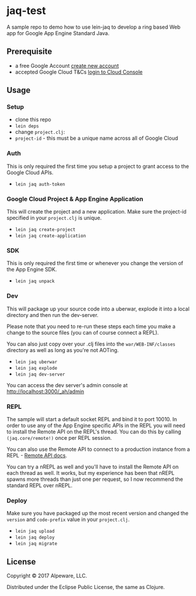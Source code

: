 # jaq-test

A sample repo to demo how to use lein-jaq to develop a ring based Web app for Google App Engine Standard Java.

## Prerequisite
- a free Google Account [create new account](https://accounts.google.com/signup)
- accepted Google Cloud T&Cs [login to Cloud Console](https://console.cloud.google.com)

## Usage

### Setup
- clone this repo
- ```lein deps```
- change ```project.clj```:
 - ```project-id``` - this must be a unique name across all of Google Cloud

### Auth
This is only required the first time you setup a project to grant access to the Google Cloud APIs.

- ```lein jaq auth-token```

### Google Cloud Project & App Engine Application
This will create the project and a new application. Make sure the project-id specified in your ```project.clj``` is unique.

- ```lein jaq create-project```
- ```lein jaq create-application```

### SDK
This is only required the first time or whenever you change the version of the App Engine SDK.

- ```lein jaq unpack```

### Dev
This will package up your source code into a uberwar, explode it into a local directory and then run the dev-server.

Please note that you need to re-run these steps each time you make a change to the source files (you can of course connect a REPL).

You can also just copy over your .clj files into the ```war/WEB-INF/classes``` directory as well as long as you're not AOTing.

- ```lein jaq uberwar```
- ```lein jaq explode```
- ```lein jaq dev-server```

You can access the dev server's admin console at [http://localhost:3000/_ah/admin](http://localhost:3000/_ah/admin)

### REPL
The sample will start a default socket REPL and bind it to port 10010. In order to use any of the App Engine specific APIs in the REPL
you will need to install the Remote API on the REPL's thread. You can do this by calling ```(jaq.core/remote!)``` once per REPL session.

You can also use the Remote API to connect to a production instance from a REPL - [Remote API docs](https://cloud.google.com/appengine/docs/standard/java/tools/remoteapi).

You can try a nREPL as well and you'll have to install the Remote API on each thread as well. It works, but my experience has been that
nREPL spawns more threads than just one per request, so I now recommend the standard REPL over nREPL.

### Deploy
Make sure you have packaged up the most recent version and changed the ```version``` and ```code-prefix``` value in your ```project.clj```.

- ```lein jaq upload```
- ```lein jaq deploy```
- ```lein jaq migrate```

## License

Copyright © 2017 Alpeware, LLC.

Distributed under the Eclipse Public License, the same as Clojure.
